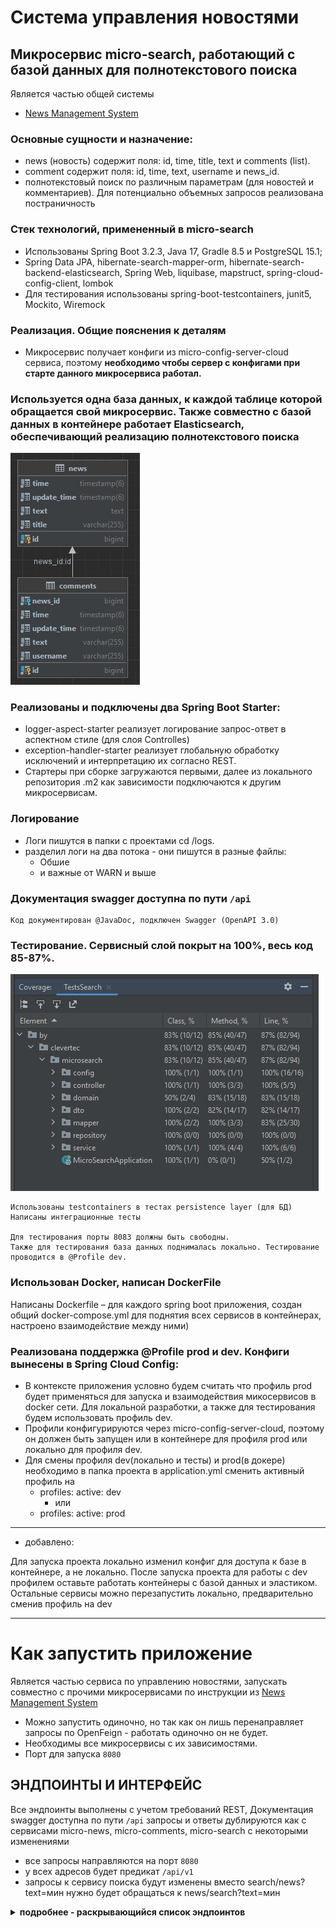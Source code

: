 # Система управления новостями

## Микросервис micro-search, работающий с базой данных для полнотекстового поиска

Является частью общей системы
- [ News Management System](https://github.com/rusakovich-viktar/news-management-system/tree/develop)

### Основные сущности и назначение:

-	news (новость) содержит поля: id, time, title, text и comments (list).
-	comment содержит поля: id, time, text, username и news_id.
 - полнотекстовый поиск по различным параметрам (для новостей и комментариев). Для потенциально объемных запросов реализована постраничность


### Стек технологий, примененный в micro-search

- Использованы Spring Boot 3.2.3, Java 17, Gradle 8.5 и PostgreSQL 15.1;
- Spring Data JPA, hibernate-search-mapper-orm, hibernate-search-backend-elasticsearch, Spring Web, liquibase, mapstruct, spring-cloud-config-client, lombok
- Для тестирования использованы spring-boot-testcontainers, junit5, Mockito, Wiremock

### Реализация. Общие пояснения к деталям

- Микросервис получает конфиги из micro-config-server-cloud сервиса, поэтому **необходимо чтобы сервер с конфигами при
старте данного микросервиса работал.**

### Используется одна база данных, к каждой таблице которой обращается свой микросервис. Также совместно с базой данных в контейнере работает Elasticsearch, обеспечивающий реализацию полнотекстового поиска

![структура](https://github.com/rusakovich-viktar/NMS-resourses/raw/rusakovich-viktar-patch-1/Снимок%20экрана%202024-03-04%20151246.jpg)

### Реализованы и подключены два Spring Boot Starter:


- logger-aspect-starter реализует логирование запрос-ответ в аспектном стиле (для слоя Controlles)
- exception-handler-starter реализует глобальную обработку исключений и интерпретацию их согласно REST.
-    Стартеры при сборке загружаются первыми, далее из локального репозитория .m2 как зависимости подключаются к другим микросервисам.

### Логирование

- Логи пишутся в папки с проектами cd /logs.
- разделил логи на два потока - они пишутся в разные файлы:
  - Обшие
  - и важные от WARN и выше

### Документация swagger доступна по пути `/api`

```
Код документирован @JavaDoc, подключен Swagger (OpenAPI 3.0)
```

### Тестирование. Сервисный слой покрыт на 100%, весь код 85-87%.

![news-coverage](https://github.com/rusakovich-viktar/NMS-resourses/raw/rusakovich-viktar-patch-1/search-coverage.jpg)

    Использованы testcontainers в тестах persistence layer (для БД)
 	Написаны интеграционные тесты

    Для тестирования порты 8083 должны быть свободны.    
    Также для тестирования база данных поднималась локально. Тестирование проводится в @Profile dev.

### Использован Docker, написан DockerFile

Написаны Dockerfile – для каждого spring boot приложения, создан общий docker-compose.yml для поднятия всех сервисов в контейнерах, настроено взаимодействие между ними)

### Реализована поддержка @Profile prod и dev. Конфиги вынесены в Spring Cloud Config:

- В контексте приложения условно будем считать что профиль prod будет применяться для запуска и взаимодействия микосервисов в docker сети.
Для локальной разработки, а также для тестирования будем использовать профиль dev.
- Профили конфигурируются через micro-config-server-cloud, поэтому он должен быть запущен или в контейнере для профиля prod или локально для профиля dev.
- Для смены профиля dev(локально и тесты) и prod(в докере) необходимо в папка проекта в application.yml сменить активный профиль на 
  - profiles: active: dev 
    - или 
  - profiles: active: prod

___
- добавлено:

Для запуска проекта локально изменил конфиг для доступа к базе в контейнере, а не локально. После запуска проекта для работы с dev профилем оставьте работать контейнеры с базой данных и эластиком. Остальные сервисы можно перезапустить локально, предварительно сменив профиль на dev
___

# Как запустить приложение

Является частью сервиса по управлению новостями, запускать совместно с прочими микросервисами по инструкции
из [News Management System](https://github.com/rusakovich-viktar/news-management-system/tree/develop)

- Можно запустить одиночно, но так как он лишь перенаправляет запросы по OpenFeign - работать одиночно он не будет.
- Необходимы все микросервисы с их зависимостями.
- Порт для запуска `8080`

## ЭНДПОИНТЫ И ИНТЕРФЕЙС

Все эндпоинты выполнены с учетом требований REST, Документация swagger доступна по пути `/api`
запросы и ответы дублируются как с сервисами micro-news, micro-comments, micro-search с некоторыми изменениями
- все запросы направляются на порт `8080`
- у всех адресов будет предикат `/api/v1`
- запросы к сервису поиска будут изменены вместо search/news?text=мин нужно будет обращаться к news/search?text=мин

<details>
 <summary><strong>
 подробнее - раскрывающийся список эндпоинтов
</strong></summary>

- можно настроить пагинацию в каждом запросе, например, добавив к запросу `?page=0&size=2`, где page номер страницы с 0, а size количество отображаемых новостей на странице  

#### 1. GET запрос на http://localhost:8083/search/news?text={qwerty}, где qwerty = набор символов для поиска в базе данных
будет возвращать список новостей, в названии или тексте которой будет встречен данный набор символов
например,
http://localhost:8083/search/news?text=мин 
вернет 
```
{
    "content": [
        {
            "id": 5,
            "time": "2024-02-29T17:34:51.156603",
            "updateTime": "2024-02-29T17:34:51.156603",
            "title": "ГАИ Минска рассказала, как поменять права по предварительной записи",
            "text": "Замена водительского удостоверения — процедура несложная, но порой..."
        },
        {
            "id": 6,
            "time": "2024-02-29T17:34:51.156603",
            "updateTime": "2024-02-29T17:34:51.156603",
            "title": "Рентгеновский снимок и стройинструменты: вот что пассажиры забывают в минском аэропорту",
            "text": "За 2023 год сотрудники Национального аэропорта Минск нашли ..."
        },
        {
            "id": 17,
            "time": "2024-02-29T17:34:51.156603",
            "updateTime": "2024-02-29T17:34:51.156603",
            "title": "Минсвязи выпустит в обращение конверт с маркой \"Белыничи - культурная столица Беларуси\"",
            "text": "Министерство связи и информатизации 21 ....."
        },
        {
            "id": 18,
            "time": "2024-02-29T17:34:51.156603",
            "updateTime": "2024-02-29T17:34:51.156603",
            "title": "Беларусь существенно обновит свой пассажирский автопарк в 2024 году",
            "text": "Власти каждый год проводят в столице и регионах апгрейд ... Минтранса Андрей Гладкий.\nПо его словам, в 2023 году для организаций транспорта о...."
        },
        {
            "id": 19,
            "time": "2024-02-29T17:34:51.156603",
            "updateTime": "2024-02-29T17:34:51.156603",
            "title": "Рекомендации по применению некоторых требований и методов испытаний ТКП 290-2023",
            "text": "Настоящим информируем органы по оценке соответствия, аккредитованные на проведение ... Министерства энергетики от 29.08...."
        },
        {
            "id": 20,
            "time": "2024-02-29T17:34:51.156603",
            "updateTime": "2024-02-29T17:34:51.156603",
            "title": "Сколько стоила самая дорогая квартира в Минске, проданная в январе",
            "text": "В январе 2024 года самой дорогой из проданных в столице квартир оказалась «трешка», .... Минске продали ещ..."
        }
    ],
    "pageable": {
        "pageNumber": 0,
        "pageSize": 20,
        "sort": [],
        "offset": 0,
        "paged": true,
        "unpaged": false
    },
    "last": true,
    "totalPages": 1,
    "totalElements": 6,
    "first": true,
    "numberOfElements": 6,
    "size": 20,
    "number": 0,
    "sort": [],
    "empty": false
}
```
#### 2. GET запрос на http://localhost:8083/search/comments?text={qwerty}, где qwerty = набор символов для поиска в базе данных
будет возвращать список комментариев, в юзернейме или тексте комментария которых будет встречен данный набор символов
например,
http://localhost:8083/search/comments?text=пер
вернет
```
{
    "content": [
        {
            "id": 1,
            "time": "2024-02-29T17:34:51.185191",
            "updateTime": "2024-02-29T17:34:51.185191",
            "text": "первый",
            "username": "user1",
            "newsId": 1
        },
        {
            "id": 11,
            "time": "2024-02-29T17:34:51.185191",
            "updateTime": "2024-02-29T17:34:51.185191",
            "text": "первый",
            "username": "user1",
            "newsId": 2
        }
    ],
    "pageable": {
        "pageNumber": 0,
        "pageSize": 20,
        "sort": [],
        "offset": 0,
        "paged": true,
        "unpaged": false
    },
    "last": true,
    "totalPages": 1,
    "totalElements": 2,
    "first": true,
    "numberOfElements": 2,
    "size": 20,
    "number": 0,
    "sort": [],
    "empty": false
}
```
</details>